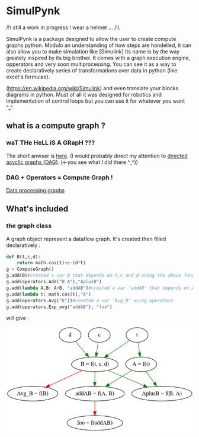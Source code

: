 # SimulPynk

/!\ still a work in progress ! wear a helmet ... /!\

SimulPynk is a package designed to allow the user to create compute graphs python.
Modulo an understanding of how steps are handelled, it can also allow you to make simulation like [Simulink]
Its name is by the way greately inspired by its big brother.
It comes with a graph execution engine, opperators and very soon multiprocessing.
You can see it as a way to create declaratively series of transformations over data in python (like excel's formulae).

(https://en.wikipedia.org/wiki/Simulink) and even translate your blocks diagrams in python.
Must of all it was designed for robotics and implementation of control loops but you can use it for whatever you want  ^_^.

## what is a compute graph ?

### waT THe HeLL iS A GRapH ???
The short anwser is [here](https://en.wikipedia.org/wiki/Graph_(discrete_mathematics)).
(I would probably direct my attention to [directed acyclic graphs (DAG)](https://en.wikipedia.org/wiki/Directed_acyclic_graph). (<-you see what I did there ^_^))
### DAG + Operators = Compute Graph !
[Data processing graphs](https://en.wikipedia.org/wiki/Directed_acyclic_graph#Data_processing_networks)

## What's included
### the graph class
A graph object represent a dataflow graph. It's created then filled declaratively :

```python
def B(t,c,d):
    return math.cos(t)+c-(d*t)
g = ComputeGraph()
g.add(B)#created a var B that depends on t,c and d using the above function
g.add(operators.Add("B A"),"AplusB")
g.add(lambda A,B: A+B, "addAB")#created a var 'addAB' that depends on A and B using a lambda
g.add(lambda t: math.cos(t),"A")
g.add(operators.Avg("B"))#created a var 'Avg_B' using operators
g.add(operators.Exp_avg("addAB"), "foo")
```
will give :

![Rendered version graph](https://raw.githubusercontent.com/boscs/simulpynk/master/Pictures/graphRendered.png)

